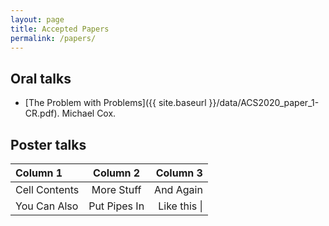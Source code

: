```yaml
---
layout: page
title: Accepted Papers
permalink: /papers/
---
```


## Oral talks
- [The Problem with Problems]({{ site.baseurl }}/data/ACS2020_paper_1-CR.pdf). Michael Cox.


## Poster talks

| Column 1       | Column 2     | Column 3     |
| :------------- | :----------: | -----------: |
|  Cell Contents | More Stuff   | And Again    |
| You Can Also   | Put Pipes In | Like this \| |
